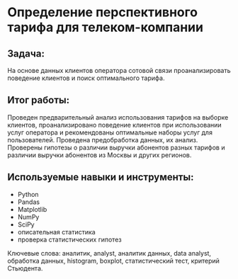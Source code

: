 # Определение перспективного тарифа для телеком-компании

## **Задача:**
На основе данных клиентов оператора сотовой связи проанализировать поведение клиентов и поиск оптимального тарифа.

## **Итог работы:**
Проведен предварительный анализ использования тарифов на выборке клиентов, проанализировано поведение клиентов при использовании услуг оператора и рекомендованы оптимальные наборы услуг для пользователей. Проведена предобработка данных, их анализ. Проверены гипотезы о различии выручки абонентов разных тарифов и различии выручки абонентов из Москвы и других регионов.

## **Используемые навыки и инструменты:**
- Python
- Pandas
- Matplotlib
- NumPy
- SciPy
- описательная статистика
- проверка статистических гипотез

Ключевые слова: аналитик, analyst, аналитик данных, data analyst, обработка данных, histogram, boxplot, статистический тест,
критерий Стьюдента.
